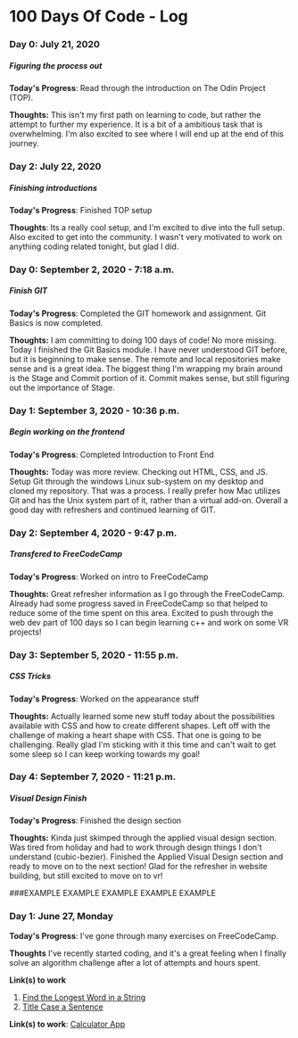 # 100 Days Of Code - Log

### Day 0: July 21, 2020
##### Figuring the process out

**Today's Progress**: Read through the introduction on The Odin Project (TOP).

**Thoughts:** This isn't my first path on learning to code, but rather the attempt to further my experience.  It is a bit of a ambitious task that is overwhelming.  I'm also excited to see where I will end up at the end of this journey.


### Day 2: July 22, 2020
##### Finishing introductions

**Today's Progress**: Finished TOP setup

**Thoughts**: Its a really cool setup, and I'm excited to dive into the full setup.  Also excited to get into the community. I wasn't very motivated to work on anything coding related tonight, but glad I did.  


### Day 0: September 2, 2020 - 7:18 a.m.
##### Finish GIT

**Today's Progress**: Completed the GIT homework and assignment.  Git Basics is now completed.

**Thoughts:** I am committing to doing 100 days of code!  No more missing.  Today I finished the Git Basics module.  I have never understood GIT before, but it is beginning to make sense.  The remote and local repositories make sense and is a great idea.  The biggest thing I'm wrapping my brain around is the Stage and Commit portion of it.  Commit makes sense, but still figuring out the importance of Stage.  

### Day 1: September 3, 2020 - 10:36 p.m.
##### Begin working on the frontend

**Today's Progress**: Completed Introduction to Front End

**Thoughts:** Today was more review.  Checking out HTML, CSS, and JS.  Setup Git through the windows Linux sub-system on my desktop and cloned my repository.  That was a process.  I really prefer how Mac utilizes Git and has the Unix system part of it, rather than a virtual add-on.  Overall a good day with refreshers and continued learning of GIT.

### Day 2: September 4, 2020 - 9:47 p.m.
##### Transfered to FreeCodeCamp

**Today's Progress**: Worked on intro to FreeCodeCamp

**Thoughts:** Great refresher information as I go through the FreeCodeCamp. Already had some progress saved in FreeCodeCamp so that helped to reduce some of the time spent on this area.  Excited to push through the web dev part of 100 days so I can begin learning c++ and work on some VR projects!

### Day 3: September 5, 2020 - 11:55 p.m.
##### CSS Tricks

**Today's Progress**: Worked on the appearance stuff

**Thoughts:** Actually learned some new stuff today about the possibilities available with CSS and how to create different shapes.  Left off with the challenge of making a heart shape with CSS.  That one is going to be challenging.  Really glad I'm sticking with it this time and can't wait to get some sleep so I can keep working towards my goal!

### Day 4: September 7, 2020 - 11:21 p.m.
##### Visual Design Finish

**Today's Progress**: Finished the design section

**Thoughts:** Kinda just skimped through the applied visual design section.  Was tired from holiday and had to work through design things I don't understand (cubic-bezier).  Finished the Applied Visual Design section and ready to move on to the next section!  Glad for the refresher in website building, but still excited to move on to vr!


###EXAMPLE EXAMPLE EXAMPLE EXAMPLE EXAMPLE
### Day 1: June 27, Monday

**Today's Progress**: I've gone through many exercises on FreeCodeCamp.

**Thoughts** I've recently started coding, and it's a great feeling when I finally solve an algorithm challenge after a lot of attempts and hours spent.

**Link(s) to work**
1. [Find the Longest Word in a String](https://www.freecodecamp.com/challenges/find-the-longest-word-in-a-string)
2. [Title Case a Sentence](https://www.freecodecamp.com/challenges/title-case-a-sentence)

**Link(s) to work**: [Calculator App](http://www.example.com)

